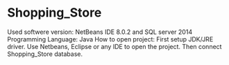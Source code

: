 # Shopping_Store

Used softwere version: NetBeans IDE 8.0.2 and SQL server 2014
Programming Language: Java
How to open project: First setup JDK/JRE driver. Use Netbeans, Eclipse or any IDE to open the project. Then connect Shopping_Store database.
